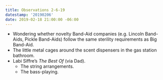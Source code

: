 ```yaml
---
title: Observations 2-6-19
datestamp: '20190206'
date: 2019-02-18 21:00:00 -06:00
---
```


- Wondering whether novelty Band-Aid companies (e.g. Lincoln Band-Aids, Pickle Band-Aids) follow the same sterility requirements as Big Band-Aid.
- The little metal cages around the scent dispensers in the gas station bathroom.
- Labi Siffre’s *The Best Of* (via Dad).
	- The string arrangements.
	- The bass-playing.
